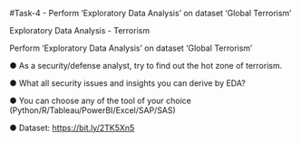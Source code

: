 #Task-4 - Perform ‘Exploratory Data Analysis’ on dataset ‘Global Terrorism’

Exploratory Data Analysis - Terrorism

Perform ‘Exploratory Data Analysis’ on dataset ‘Global Terrorism’

● As a security/defense analyst, try to find out the hot zone of terrorism.

● What all security issues and insights you can derive by EDA?

● You can choose any of the tool of your choice
(Python/R/Tableau/PowerBI/Excel/SAP/SAS)

● Dataset: https://bit.ly/2TK5Xn5
